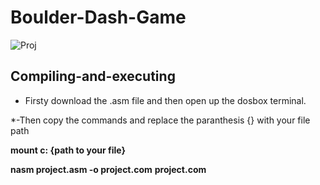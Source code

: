 # Boulder-Dash-Game

![Proj](https://github.com/Rafeel1/Boulder-Dash-Game/assets/99249483/4cd322db-714d-458a-9a1e-c041b61d566b)

## Compiling-and-executing ##

- Firsty download the .asm file and then open up the dosbox terminal. 

*-Then copy the commands and replace the paranthesis {} with your file path

**mount c: {path to your file}**

**nasm project.asm -o project.com**
**project.com**
